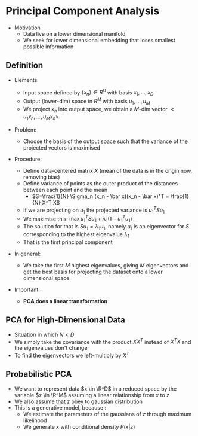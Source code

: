 # Principal Component Analysis

- Motivation
  - Data live on a lower dimensional manifold
  - We seek for lower dimensional embedding that loses smallest possible information

## Definition

- Elements:
  - Input space defined by $\{x_n\} \in R^D$ with basis $x_1,...,x_D$
  - Output (lower-dim) space in $R^M$ with basis $u_1,...,u_M$
  - We project $x_n$ into output space, we obtain a $M$-dim vector $<u_1 x_n, ..., u_M x_n>$

- Problem:
  - Choose the basis of the output space such that the variance of the projected vectors is maximised

- Procedure:
  - Define data-centered matrix $X$ (mean of the data is in the origin now, removing bias)
  - Define variance of points as the outer product of the distances between each point and the mean
    - $S=\frac{1}{N} \Sigma_n (x_n - \bar x)(x_n - \bar x)^T = \frac{1}{N} X^T X$
  - If we are projecting on $u_1$ the projected variance is $u_1^T S u_1$
  - We maximise this: $\max u_1^T S u_1 +\lambda_1(1 - u_1^Tu_1)$
  - The solution for that is $Su_1 = \lambda_1 u_1$, namely $u_1$ is an eigenvector for $S$ corresponding to the highest eigenvalue $\lambda_1$
  - That is the first principal component

- In general:
  - We take the first $M$ highest eigenvalues, giving $M$ eigenvectors and get the best basis for projecting the dataset onto a lower dimensional space

- Important:
  - **PCA does a linear transformation**

## PCA for High-Dimensional Data

- Situation in which $N < D$
- We simply take the covariance with the product $XX^T$ instead of $X^TX$ and the eigenvalues don't change
- To find the eigenvectors we left-multiply by $X^T$

## Probabilistic PCA

- We want to represent data $x \in \R^D$ in a reduced space by the variable $z \in \R^M$ assuming a linear relationship from $x$ to $z$
- We also assume that $z$ obey to gaussian distribution
- This is a generative model, because :
  - We estimate the parameters of the gaussians of $z$ through maximum likelihood
  - We generate $x$ with conditional density $P(x|z)$
